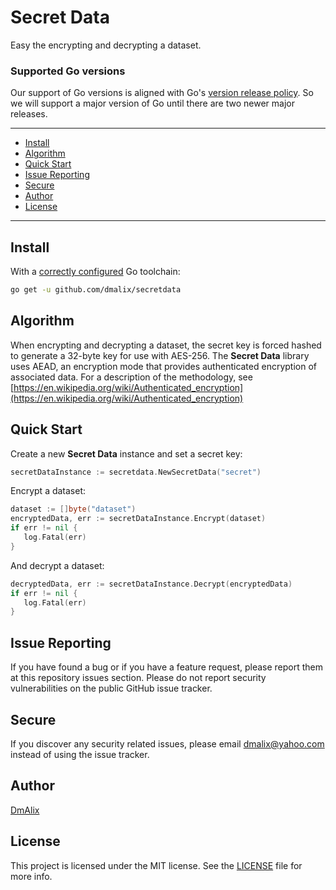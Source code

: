 # Secret Data

Easy the encrypting and decrypting a dataset.

### Supported Go versions

Our support of Go versions is aligned with Go's [version release policy](https://golang.org/doc/devel/release#policy).
So we will support a major version of Go until there are two newer major releases.

---

* [Install](#install)
* [Algorithm](#algorithm)
* [Quick Start](#quick-start)
* [Issue Reporting](#issue-reporting)
* [Secure](#secure)
* [Author](#author)
* [License](#license)

---

## Install

With a [correctly configured](https://golang.org/doc/install#testing) Go toolchain:

```sh
go get -u github.com/dmalix/secretdata
```

## Algorithm

When encrypting and decrypting a dataset, the secret key is forced hashed to generate a 32-byte key for use with AES-256.
The **Secret Data** library uses AEAD, an encryption mode that provides authenticated encryption of associated data. 
For a description of the methodology, see [https://en.wikipedia.org/wiki/Authenticated_encryption](https://en.wikipedia.org/wiki/Authenticated_encryption)

## Quick Start

Create a new **Secret Data** instance and set a secret key:

```go
secretDataInstance := secretdata.NewSecretData("secret")
```

Encrypt a dataset:

```go
dataset := []byte("dataset")
encryptedData, err := secretDataInstance.Encrypt(dataset)
if err != nil {
   log.Fatal(err)
}
```

And decrypt a dataset:

```go
decryptedData, err := secretDataInstance.Decrypt(encryptedData)
if err != nil {
   log.Fatal(err)
}
```

## Issue Reporting
If you have found a bug or if you have a feature request, please report them at this repository issues section. Please do not report security vulnerabilities on the public GitHub issue tracker.

## Secure
If you discover any security related issues, please email [dmalix@yahoo.com](mailto:dmalix@yahoo.com) instead of using the issue tracker.

## Author
[DmAlix](mailto:dmalix@yahoo.com)

## License
This project is licensed under the MIT license. See the [LICENSE](LICENSE) file for more info.
